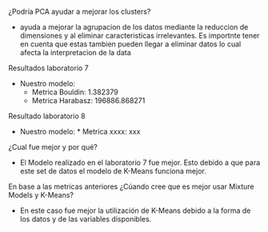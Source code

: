 ¿Podría PCA ayudar a mejorar los clusters? 
* ayuda a mejorar la agrupacion de los datos mediante la reduccion de dimensiones y al eliminar caracteristicas irrelevantes. Es importnte tener en cuenta que estas tambien pueden llegar a eliminar datos lo cual afecta la interpretacion de la data 

Resultados laboratorio 7 
  - Nuestro modelo:
    * Metrica Bouldin:  1.382379
    * Metrica Harabasz: 196886.868271
        
Resultado laboratorio 8
  - Nuestro modelo:
        * Metrica xxxx:  xxx

¿Cual fue mejor y por qué?
* El Modelo realizado en el laboratorio 7 fue mejor. Esto debido a que para este set de datos el modelo de K-Means funciona mejor.

En base a las metricas anteriores ¿Cúando cree que es mejor usar Mixture Models y K-Means?
* En este caso fue mejor la utilización de K-Means debido a la forma de los datos y de las variables disponibles.